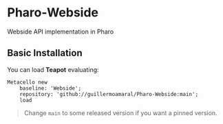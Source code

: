 # Pharo-Webside
Webside API implementation in Pharo

## Basic Installation

You can load **Teapot** evaluating:
```smalltalk
Metacello new
	baseline: 'Webside';
	repository: 'github://guillermoamaral/Pharo-Webside:main';
	load
```
>  Change `main` to some released version if you want a pinned version.

